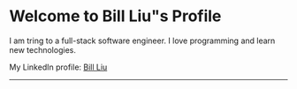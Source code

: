 
# Welcome to Bill Liu"s Profile

I am tring to a full-stack software engineer. I love programming and learn new technologies.

My LinkedIn profile: [Bill Liu](https://www.linkedin.com/in/bill-liu-452279372/)

***

